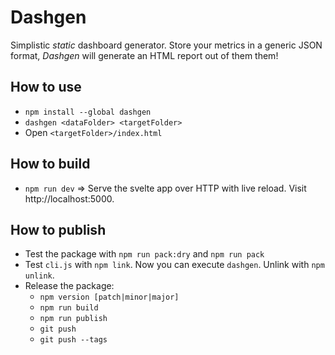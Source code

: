 # Dashgen

Simplistic _static_ dashboard generator. Store your metrics in a generic JSON format, _Dashgen_ will generate an HTML report out of them them!

## How to use

- `npm install --global dashgen`
- `dashgen <dataFolder> <targetFolder>`
- Open `<targetFolder>/index.html`

## How to build

- `npm run dev` => Serve the svelte app over HTTP with live reload. Visit http://localhost:5000.

## How to publish

- Test the package with `npm run pack:dry` and `npm run pack`
- Test `cli.js` with `npm link`. Now you can execute `dashgen`. Unlink with `npm unlink`.
- Release the package:
  - `npm version [patch|minor|major]`
  - `npm run build`
  - `npm run publish`
  - `git push`
  - `git push --tags`
